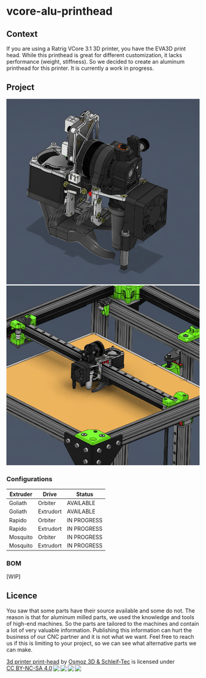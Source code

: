# vcore-alu-printhead

## Context
If you are using a Ratrig VCore 3.1 3D printer, you have the EVA3D print head. While this printhead is great for different customization, it lacks performance (weight, stiffness). So we decided to create an aluminum printhead for this printer.
It is currently a work in progress.

## Project
![alt text](https://github.com/Osmoz3D/vcore-alu-printhead/blob/main/pictures/readme_image1.png?raw=true)
![alt text](https://github.com/Osmoz3D/vcore-alu-printhead/blob/main/pictures/readme_image2.png?raw=true)

### Configurations
| **Extruder** 	| **Drive** 	| **Status**  	|
|--------------	|-----------	|-------------	|
| Goliath      	| Orbiter   	| AVAILABLE   	|
| Goliath      	| Extrudort 	| AVAILABLE   	|
| Rapido       	| Orbiter   	| IN PROGRESS 	|
| Rapido       	| Extrudort 	| IN PROGRESS 	|
| Mosquito     	| Orbiter   	| IN PROGRESS 	|
| Mosquito     	| Extrudort 	| IN PROGRESS 	|

### BOM
[WIP]

## Licence
You saw that some parts have their source available and some do not. 
The reason is that for aluminum milled parts, we used the knowledge and tools of high-end machines. So the parts are tailored to the machines and contain a lot of very valuable information.
Publishing this information can hurt the business of our CNC partner and it is not what we want.
Feel free to reach us if this is limiting to your project, so we can see what alternative parts we can make.

<p xmlns:cc="http://creativecommons.org/ns#" xmlns:dct="http://purl.org/dc/terms/"><a property="dct:title" rel="cc:attributionURL" href="https://github.com/Osmoz3D/vcore-alu-printhead">3d printer print-head</a> by <a rel="cc:attributionURL dct:creator" property="cc:attributionName" href="https://osmozengineering.com">Osmoz 3D & Schleif-Tec</a> is licensed under <a href="http://creativecommons.org/licenses/by-nc-sa/4.0/?ref=chooser-v1" target="_blank" rel="license noopener noreferrer" style="display:inline-block;">CC BY-NC-SA 4.0<img style="height:22px!important;margin-left:3px;vertical-align:text-bottom;" src="https://mirrors.creativecommons.org/presskit/icons/cc.svg?ref=chooser-v1"><img style="height:22px!important;margin-left:3px;vertical-align:text-bottom;" src="https://mirrors.creativecommons.org/presskit/icons/by.svg?ref=chooser-v1"><img style="height:22px!important;margin-left:3px;vertical-align:text-bottom;" src="https://mirrors.creativecommons.org/presskit/icons/nc.svg?ref=chooser-v1"><img style="height:22px!important;margin-left:3px;vertical-align:text-bottom;" src="https://mirrors.creativecommons.org/presskit/icons/sa.svg?ref=chooser-v1"></a></p>
